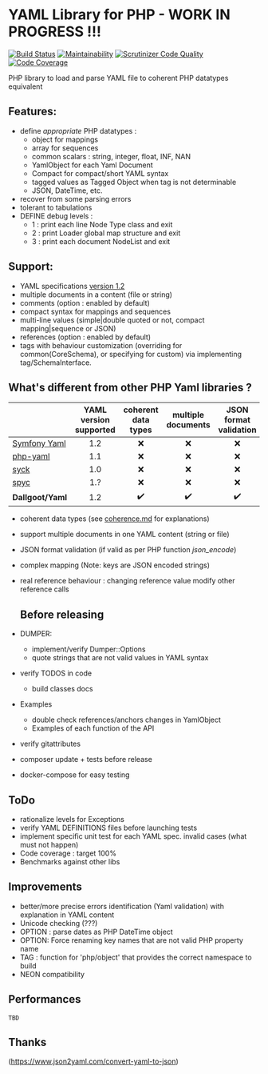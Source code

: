 # YAML Library for PHP - WORK IN PROGRESS !!!

[![Build Status](https://travis-ci.org/dallgoot/yaml.svg?branch=master)](https://travis-ci.org/dallgoot/yaml) [![Maintainability](https://api.codeclimate.com/v1/badges/dfae4b8e665a1d728e3d/maintainability)](https://codeclimate.com/github/dallgoot/yaml/maintainability) [![Scrutinizer Code Quality](https://scrutinizer-ci.com/g/dallgoot/yaml/badges/quality-score.png?b=master)](https://scrutinizer-ci.com/g/dallgoot/yaml/?branch=master) [![Code Coverage](https://scrutinizer-ci.com/g/dallgoot/yaml/badges/coverage.png?b=master)](https://scrutinizer-ci.com/g/dallgoot/yaml/?branch=master)

PHP library to load and parse YAML file to coherent PHP datatypes equivalent

## Features:

- define *appropriate* PHP datatypes :
  - object for mappings
  - array for sequences
  - common scalars : string, integer, float, INF, NAN
  - YamlObject for each Yaml Document
  - Compact for compact/short YAML syntax
  - tagged values as Tagged Object when tag is not determinable
  - JSON, DateTime, etc.
- recover from some parsing errors
- tolerant to tabulations
- DEFINE debug levels :
  - 1 : print each line Node Type class and exit
  - 2 : print Loader global map structure and exit
  - 3 : print each document NodeList and exit

## Support:

- YAML specifications [version 1.2](http://yaml.org/spec/1.2/spec.html)
- multiple documents in a content (file or string)
- comments (option : enabled by default)
- compact syntax for mappings and sequences
- multi-line values (simple|double quoted or not, compact mapping|sequence or JSON)
- references (option : enabled by default)
- tags with behaviour customization (overriding for common(CoreSchema), or specifying for custom) via implementing tag/SchemaInterface.

## What's different from other PHP Yaml libraries ?

|                                                                      | YAML version supported | coherent data types | multiple documents | JSON format validation | complex mapping | real reference behaviour | custom tags handling |
| -------------------------------------------------------------------- |:----------------------:|:-------------------:|:------------------:|:----------------------:|:---------------:|:------------------------:|:--------------------:|
| [Symfony Yaml](https://symfony.com/doc/current/components/yaml.html) | 1.2                    | ❌                   | ❌                  | ❌                      | ❌               | ❌                        | ❌                    |
| [php-yaml](https://pecl.php.net/package/yaml)                        | 1.1                    | ❌                   | ❌                  | ❌                      | ❌               | ❌                        | ❌                    |
| [syck](http://pecl.php.net/package/syck)                             | 1.0                    | ❌                   | ❌                  | ❌                      | ❌               | ❌                        | ❌                    |
| [spyc](https://github.com/mustangostang/spyc)                        | 1.?                    | ❌                   | ❌                  | ❌                      | ❌               | ❌                        | ❌                    |
| **Dallgoot/Yaml**                                                    | 1.2                    | ✔️                  | ✔️                 | ✔️                     | ✔️              | ✔️                       | ✔️                   |

- coherent data types (see [coherence.md](./documentation/coherence.md) for explanations)

- support multiple documents in one YAML content (string or file)

- JSON format validation (if valid as per PHP function *json_encode*)

- complex mapping (Note: keys are JSON encoded strings)

- real reference behaviour : changing reference value modify other reference calls

  

  ## Before releasing

- DUMPER:

  - implement/verify Dumper::Options
  - quote strings that are not valid values in YAML syntax

- verify TODOS in code

  - build classes docs

- Examples

  - double check references/anchors changes in YamlObject
  - Examples of each function of the API

- verify gitattributes

- composer update + tests before release

- docker-compose for easy testing

## ToDo

- rationalize levels for Exceptions
- verify YAML DEFINITIONS files before launching tests
- implement specific unit test for each YAML spec. invalid cases (what must not happen)
- Code coverage : target 100%
- Benchmarks against other libs

## Improvements

- better/more precise errors identification (Yaml validation) with explanation in YAML content
- Unicode checking (???)
- OPTION : parse dates as PHP DateTime object
- OPTION: Force renaming key names that are not valid PHP property name
- TAG : function for 'php/object' that provides the correct namespace to build
- NEON compatibility

## Performances

    TBD

## Thanks

(https://www.json2yaml.com/convert-yaml-to-json)

